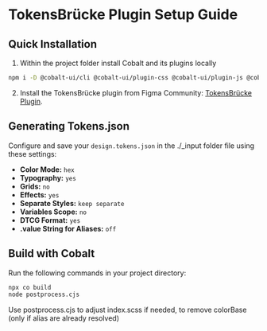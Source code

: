 # TokensBrücke Plugin Setup Guide

## Quick Installation

1. Within the project folder install Cobalt and its plugins locally

```bash
npm i -D @cobalt-ui/cli @cobalt-ui/plugin-css @cobalt-ui/plugin-js @cobalt-ui/plugin-sass
```

2. Install the TokensBrücke plugin from Figma Community: [TokensBrücke Plugin](https://www.figma.com/community/plugin/1254538877056388290/tokensbrucke).

## Generating Tokens.json

Configure and save your `design.tokens.json` in the ./_input folder file using these settings:
- **Color Mode:** `hex`
- **Typography:** `yes`
- **Grids:** `no`
- **Effects:** `yes`
- **Separate Styles:** `keep separate`
- **Variables Scope:** `no`
- **DTCG Format:** `yes`
- **.value String for Aliases:** `off`

## Build with Cobalt

Run the following commands in your project directory:

```bash
npx co build
node postprocess.cjs
```

Use postprocess.cjs to adjust index.scss if needed, to remove colorBase (only if alias are already resolved)